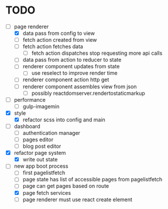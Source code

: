# TODO

- [ ] page renderer
  - [x] data pass from config to view
  - [ ] fetch action created from view
  - [ ] fetch action fetches data
    - [ ] fetch action dispatches stop requesting more api calls
  - [ ] data pass from action to reducer to state
  - [ ] renderer component updates from state
    - [ ] use reselect to improve render time
  - [ ] renderer component action http get
  - [ ] renderer component assembles view from json
    - [ ] possibly reactdomserver.rendertostaticmarkup
- [ ] performance
  - [ ] gulp-imagemin
- [x] style
  - [x] refactor scss into config and main
- [ ] dashboard
  - [ ] authentication manager
  - [ ] pages editor
  - [ ] blog post editor
- [x] refactor page system
  - [x] write out state
- [ ] new app boot process
   - [ ] first pagelistfetch
   - [ ] page state has list of accessible pages from pagelistfetch
   - [ ] page can get pages based on route
   - [x] page fetch services
   - [ ] page renderer must use react create element
